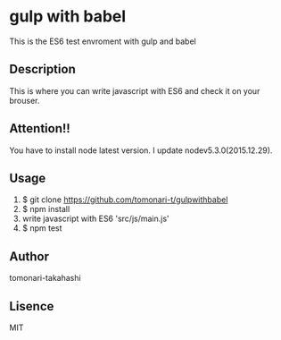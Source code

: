 # gulp with babel

This is the ES6 test envroment with gulp and babel

## Description

This is where you can write javascript with ES6 and check it on your brouser.

## Attention!!

You have to install node latest version. I update nodev5.3.0(2015.12.29).

## Usage

1.  $ git clone https://github.com/tomonari-t/gulpwithbabel
2.  $ npm install
3.  write javascript with ES6 'src/js/main.js'
4.  $ npm test

## Author

tomonari-takahashi

## Lisence

MIT

